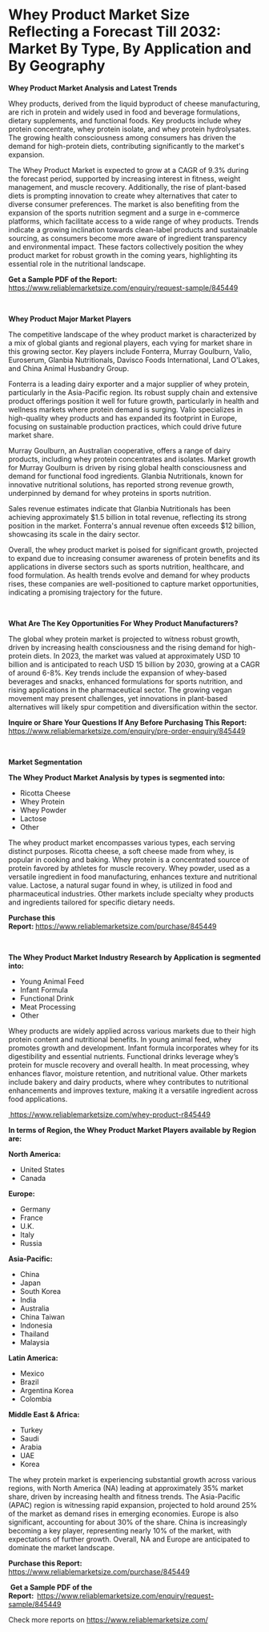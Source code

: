 <p><h1>Whey Product Market Size Reflecting a Forecast Till 2032: Market By Type, By Application and By Geography</h1></p><p><strong>Whey Product Market Analysis and Latest Trends</strong></p>
<p><p>Whey products, derived from the liquid byproduct of cheese manufacturing, are rich in protein and widely used in food and beverage formulations, dietary supplements, and functional foods. Key products include whey protein concentrate, whey protein isolate, and whey protein hydrolysates. The growing health consciousness among consumers has driven the demand for high-protein diets, contributing significantly to the market's expansion.</p><p>The Whey Product Market is expected to grow at a CAGR of 9.3% during the forecast period, supported by increasing interest in fitness, weight management, and muscle recovery. Additionally, the rise of plant-based diets is prompting innovation to create whey alternatives that cater to diverse consumer preferences. The market is also benefiting from the expansion of the sports nutrition segment and a surge in e-commerce platforms, which facilitate access to a wide range of whey products. Trends indicate a growing inclination towards clean-label products and sustainable sourcing, as consumers become more aware of ingredient transparency and environmental impact. These factors collectively position the whey product market for robust growth in the coming years, highlighting its essential role in the nutritional landscape.</p></p>
<p><strong>Get a Sample PDF of the Report:&nbsp;</strong> <a href="https://www.reliablemarketsize.com/enquiry/request-sample/845449?utm_campaign=1897&utm_medium=2&utm_source=Github&utm_content=ia&utm_term=14022025&utm_id=whey-product">https://www.reliablemarketsize.com/enquiry/request-sample/845449</a></p>
<p>&nbsp;</p>
<p><strong>Whey Product Major Market Players</strong></p>
<p><p>The competitive landscape of the whey product market is characterized by a mix of global giants and regional players, each vying for market share in this growing sector. Key players include Fonterra, Murray Goulburn, Valio, Euroserum, Glanbia Nutritionals, Davisco Foods International, Land O'Lakes, and China Animal Husbandry Group.</p><p>Fonterra is a leading dairy exporter and a major supplier of whey protein, particularly in the Asia-Pacific region. Its robust supply chain and extensive product offerings position it well for future growth, particularly in health and wellness markets where protein demand is surging. Valio specializes in high-quality whey products and has expanded its footprint in Europe, focusing on sustainable production practices, which could drive future market share.</p><p>Murray Goulburn, an Australian cooperative, offers a range of dairy products, including whey protein concentrates and isolates. Market growth for Murray Goulburn is driven by rising global health consciousness and demand for functional food ingredients. Glanbia Nutritionals, known for innovative nutritional solutions, has reported strong revenue growth, underpinned by demand for whey proteins in sports nutrition.</p><p>Sales revenue estimates indicate that Glanbia Nutritionals has been achieving approximately $1.5 billion in total revenue, reflecting its strong position in the market. Fonterra's annual revenue often exceeds $12 billion, showcasing its scale in the dairy sector.</p><p>Overall, the whey product market is poised for significant growth, projected to expand due to increasing consumer awareness of protein benefits and its applications in diverse sectors such as sports nutrition, healthcare, and food formulation. As health trends evolve and demand for whey products rises, these companies are well-positioned to capture market opportunities, indicating a promising trajectory for the future.</p></p>
<p>&nbsp;</p>
<p><strong>What Are The Key Opportunities For Whey Product Manufacturers?</strong></p>
<p><p>The global whey protein market is projected to witness robust growth, driven by increasing health consciousness and the rising demand for high-protein diets. In 2023, the market was valued at approximately USD 10 billion and is anticipated to reach USD 15 billion by 2030, growing at a CAGR of around 6-8%. Key trends include the expansion of whey-based beverages and snacks, enhanced formulations for sports nutrition, and rising applications in the pharmaceutical sector. The growing vegan movement may present challenges, yet innovations in plant-based alternatives will likely spur competition and diversification within the sector.</p></p>
<p><strong>Inquire or Share Your Questions If Any Before Purchasing This Report:</strong> <a href="https://www.reliablemarketsize.com/enquiry/pre-order-enquiry/845449?utm_campaign=1897&utm_medium=2&utm_source=Github&utm_content=ia&utm_term=14022025&utm_id=whey-product">https://www.reliablemarketsize.com/enquiry/pre-order-enquiry/845449</a></p>
<p>&nbsp;</p>
<p><strong>Market Segmentation</strong></p>
<p><strong>The Whey Product Market Analysis by types is segmented into:</strong></p>
<p><ul><li>Ricotta Cheese</li><li>Whey Protein</li><li>Whey Powder</li><li>Lactose</li><li>Other</li></ul></p>
<p><p>The whey product market encompasses various types, each serving distinct purposes. Ricotta cheese, a soft cheese made from whey, is popular in cooking and baking. Whey protein is a concentrated source of protein favored by athletes for muscle recovery. Whey powder, used as a versatile ingredient in food manufacturing, enhances texture and nutritional value. Lactose, a natural sugar found in whey, is utilized in food and pharmaceutical industries. Other markets include specialty whey products and ingredients tailored for specific dietary needs.</p></p>
<p><strong>Purchase this Report:&nbsp;</strong><a href="https://www.reliablemarketsize.com/purchase/845449?utm_campaign=1897&utm_medium=2&utm_source=Github&utm_content=ia&utm_term=14022025&utm_id=whey-product">https://www.reliablemarketsize.com/purchase/845449</a></p>
<p>&nbsp;</p>
<p><strong>The Whey Product Market Industry Research by Application is segmented into:</strong></p>
<p><ul><li>Young Animal Feed</li><li>Infant Formula</li><li>Functional Drink</li><li>Meat Processing</li><li>Other</li></ul></p>
<p><p>Whey products are widely applied across various markets due to their high protein content and nutritional benefits. In young animal feed, whey promotes growth and development. Infant formula incorporates whey for its digestibility and essential nutrients. Functional drinks leverage whey’s protein for muscle recovery and overall health. In meat processing, whey enhances flavor, moisture retention, and nutritional value. Other markets include bakery and dairy products, where whey contributes to nutritional enhancements and improves texture, making it a versatile ingredient across food applications.</p></p>
<p><a href="https://www.reliablemarketsize.com/whey-product-r845449?utm_campaign=1897&utm_medium=2&utm_source=Github&utm_content=ia&utm_term=14022025&utm_id=whey-product">&nbsp;https://www.reliablemarketsize.com/whey-product-r845449</a></p>
<p><strong>In terms of Region, the Whey Product Market Players available by Region are:</strong></p>
<p>
    <p> <strong> North America: </strong>
        <ul>
            <li>United States</li>
            <li>Canada</li>
        </ul>
        </p> 
    <p> <strong> Europe: </strong>
        <ul>
            <li>Germany</li>
            <li>France</li>
            <li>U.K.</li>
            <li>Italy</li>
            <li>Russia</li>
        </ul>
        </p> 
    <p> <strong> Asia-Pacific: </strong>
        <ul>
            <li>China</li>
            <li>Japan</li>
            <li>South Korea</li>
            <li>India</li>
            <li>Australia</li>
            <li>China Taiwan</li>
            <li>Indonesia</li>
            <li>Thailand</li>
            <li>Malaysia</li>
        </ul>
        </p> 
    <p> <strong> Latin America: </strong>
        <ul>
            <li>Mexico</li>
            <li>Brazil</li>
            <li>Argentina Korea</li>
            <li>Colombia</li>
        </ul>
        </p> 
    <p> <strong> Middle East & Africa: </strong>
        <ul>
            <li>Turkey</li>
            <li>Saudi</li>
            <li>Arabia</li>
            <li>UAE</li>
            <li>Korea</li>
        </ul>
    </p>
    </p>
<p><p>The whey protein market is experiencing substantial growth across various regions, with North America (NA) leading at approximately 35% market share, driven by increasing health and fitness trends. The Asia-Pacific (APAC) region is witnessing rapid expansion, projected to hold around 25% of the market as demand rises in emerging economies. Europe is also significant, accounting for about 30% of the share. China is increasingly becoming a key player, representing nearly 10% of the market, with expectations of further growth. Overall, NA and Europe are anticipated to dominate the market landscape.</p></p>
<p><strong>Purchase this Report: </strong><a href="https://www.reliablemarketsize.com/purchase/845449?utm_campaign=1897&utm_medium=2&utm_source=Github&utm_content=ia&utm_term=14022025&utm_id=whey-product">https://www.reliablemarketsize.com/purchase/845449</a></p>
<p>&nbsp;<strong>Get a Sample PDF of the Report:&nbsp;&nbsp;</strong><a href="https://www.reliablemarketsize.com/enquiry/request-sample/845449?utm_campaign=1897&utm_medium=2&utm_source=Github&utm_content=ia&utm_term=14022025&utm_id=whey-product">https://www.reliablemarketsize.com/enquiry/request-sample/845449</a></p>
<p><strong></strong></p>
<p>Check more reports on <a href="https://www.reliablemarketsize.com/?utm_campaign=1897&utm_medium=2&utm_source=Github&utm_content=ia&utm_term=14022025&utm_id=whey-product">https://www.reliablemarketsize.com/</a></p>